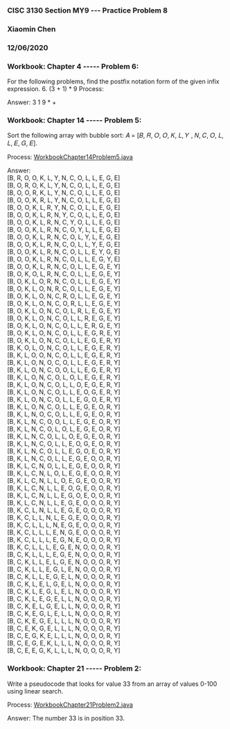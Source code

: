 ### CISC 3130 Section MY9 --- Practice Problem 8
### Xiaomin Chen
### 12/06/2020

### Workbook: Chapter 4 ----- Problem 6:
For the following problems, find the postfix notation form of the given infix expression.
6. (3 + 1) * 9
Process: 

Answer: 3 1 9 * +

### Workbook: Chapter 14 ----- Problem 5:
Sort the following array with bubble sort: 𝐴 = [𝐵, 𝑅, 𝑂, 𝑂, 𝐾, 𝐿, 𝑌 , 𝑁, 𝐶, 𝑂, 𝐿, 𝐿, 𝐸, 𝐺, 𝐸].

Process: [WorkbookChapter14Problem5.java](WorkbookChapter14Problem5.java)

Answer:<br />
[B, R, O, O, K, L, Y, N, C, O, L, L, E, G, E]<br />
[B, O, R, O, K, L, Y, N, C, O, L, L, E, G, E]<br />
[B, O, O, R, K, L, Y, N, C, O, L, L, E, G, E]<br />
[B, O, O, K, R, L, Y, N, C, O, L, L, E, G, E]<br />
[B, O, O, K, L, R, Y, N, C, O, L, L, E, G, E]<br />
[B, O, O, K, L, R, N, Y, C, O, L, L, E, G, E]<br />
[B, O, O, K, L, R, N, C, Y, O, L, L, E, G, E]<br />
[B, O, O, K, L, R, N, C, O, Y, L, L, E, G, E]<br />
[B, O, O, K, L, R, N, C, O, L, Y, L, E, G, E]<br />
[B, O, O, K, L, R, N, C, O, L, L, Y, E, G, E]<br />
[B, O, O, K, L, R, N, C, O, L, L, E, Y, G, E]<br />
[B, O, O, K, L, R, N, C, O, L, L, E, G, Y, E]<br />
[B, O, O, K, L, R, N, C, O, L, L, E, G, E, Y]<br />
[B, O, K, O, L, R, N, C, O, L, L, E, G, E, Y]<br />
[B, O, K, L, O, R, N, C, O, L, L, E, G, E, Y]<br />
[B, O, K, L, O, N, R, C, O, L, L, E, G, E, Y]<br />
[B, O, K, L, O, N, C, R, O, L, L, E, G, E, Y]<br />
[B, O, K, L, O, N, C, O, R, L, L, E, G, E, Y]<br />
[B, O, K, L, O, N, C, O, L, R, L, E, G, E, Y]<br />
[B, O, K, L, O, N, C, O, L, L, R, E, G, E, Y]<br />
[B, O, K, L, O, N, C, O, L, L, E, R, G, E, Y]<br />
[B, O, K, L, O, N, C, O, L, L, E, G, R, E, Y]<br />
[B, O, K, L, O, N, C, O, L, L, E, G, E, R, Y]<br />
[B, K, O, L, O, N, C, O, L, L, E, G, E, R, Y]<br />
[B, K, L, O, O, N, C, O, L, L, E, G, E, R, Y]<br />
[B, K, L, O, N, O, C, O, L, L, E, G, E, R, Y]<br />
[B, K, L, O, N, C, O, O, L, L, E, G, E, R, Y]<br />
[B, K, L, O, N, C, O, L, O, L, E, G, E, R, Y]<br />
[B, K, L, O, N, C, O, L, L, O, E, G, E, R, Y]<br />
[B, K, L, O, N, C, O, L, L, E, O, G, E, R, Y]<br />
[B, K, L, O, N, C, O, L, L, E, G, O, E, R, Y]<br />
[B, K, L, O, N, C, O, L, L, E, G, E, O, R, Y]<br />
[B, K, L, N, O, C, O, L, L, E, G, E, O, R, Y]<br />
[B, K, L, N, C, O, O, L, L, E, G, E, O, R, Y]<br />
[B, K, L, N, C, O, L, O, L, E, G, E, O, R, Y]<br />
[B, K, L, N, C, O, L, L, O, E, G, E, O, R, Y]<br />
[B, K, L, N, C, O, L, L, E, O, G, E, O, R, Y]<br />
[B, K, L, N, C, O, L, L, E, G, O, E, O, R, Y]<br />
[B, K, L, N, C, O, L, L, E, G, E, O, O, R, Y]<br />
[B, K, L, C, N, O, L, L, E, G, E, O, O, R, Y]<br />
[B, K, L, C, N, L, O, L, E, G, E, O, O, R, Y]<br />
[B, K, L, C, N, L, L, O, E, G, E, O, O, R, Y]<br />
[B, K, L, C, N, L, L, E, O, G, E, O, O, R, Y]<br />
[B, K, L, C, N, L, L, E, G, O, E, O, O, R, Y]<br />
[B, K, L, C, N, L, L, E, G, E, O, O, O, R, Y]<br />
[B, K, C, L, N, L, L, E, G, E, O, O, O, R, Y]<br />
[B, K, C, L, L, N, L, E, G, E, O, O, O, R, Y]<br />
[B, K, C, L, L, L, N, E, G, E, O, O, O, R, Y]<br />
[B, K, C, L, L, L, E, N, G, E, O, O, O, R, Y]<br />
[B, K, C, L, L, L, E, G, N, E, O, O, O, R, Y]<br />
[B, K, C, L, L, L, E, G, E, N, O, O, O, R, Y]<br />
[B, C, K, L, L, L, E, G, E, N, O, O, O, R, Y]<br />
[B, C, K, L, L, E, L, G, E, N, O, O, O, R, Y]<br />
[B, C, K, L, L, E, G, L, E, N, O, O, O, R, Y]<br />
[B, C, K, L, L, E, G, E, L, N, O, O, O, R, Y]<br />
[B, C, K, L, E, L, G, E, L, N, O, O, O, R, Y]<br />
[B, C, K, L, E, G, L, E, L, N, O, O, O, R, Y]<br />
[B, C, K, L, E, G, E, L, L, N, O, O, O, R, Y]<br />
[B, C, K, E, L, G, E, L, L, N, O, O, O, R, Y]<br />
[B, C, K, E, G, L, E, L, L, N, O, O, O, R, Y]<br />
[B, C, K, E, G, E, L, L, L, N, O, O, O, R, Y]<br />
[B, C, E, K, G, E, L, L, L, N, O, O, O, R, Y]<br />
[B, C, E, G, K, E, L, L, L, N, O, O, O, R, Y]<br />
[B, C, E, G, E, K, L, L, L, N, O, O, O, R, Y]<br />
[B, C, E, E, G, K, L, L, L, N, O, O, O, R, Y]<br />

### Workbook: Chapter 21 ----- Problem 2:
Write a pseudocode that looks for value 33 from an array of values 0-100 using linear search. 

Process: [WorkbookChapter21Problem2.java](WorkbookChapter21Problem2.java)

Answer: The number 33 is in position 33.




